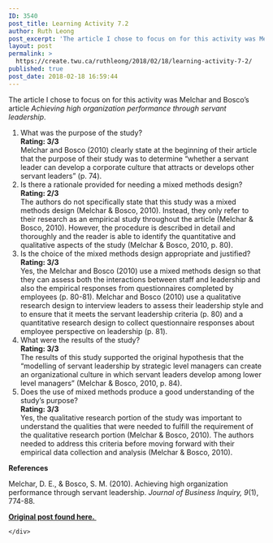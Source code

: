 ```yaml
---
ID: 3540
post_title: Learning Activity 7.2
author: Ruth Leong
post_excerpt: 'The article I chose to focus on for this activity was Melchar and Bosco&rsquo;s article&nbsp;Achieving high organization performance through servant leadership. What was the purpose of the study? Rating: 3/3 Melchar and Bosco (2010) clearly state at the beginning of their article that the purpose of their study was to determine&nbsp;&ldquo;whether a servant leader can [&hellip;]'
layout: post
permalink: >
  https://create.twu.ca/ruthleong/2018/02/18/learning-activity-7-2/
published: true
post_date: 2018-02-18 16:59:44
---
```

<p>The article I chose to focus on for this activity was Melchar and Bosco&#8217;s article <em>Achieving high organization performance through servant leadership</em>.</p>
<ol>
<li>What was the purpose of the study?<br />
<strong>Rating: 3/3<br />
</strong>Melchar and Bosco (2010) clearly state at the beginning of their article that the purpose of their study was to determine &#8220;whether a servant leader can develop a corporate culture that attracts or develops other servant leaders&#8221; (p. 74).</li>
<li>Is there a rationale provided for needing a mixed methods design?<br />
<strong>Rating: 2/3<br />
</strong>The authors do not specifically state that this study was a mixed methods design (Melchar &amp; Bosco, 2010). Instead, they only refer to their research as an empirical study throughout the article (Melchar &amp; Bosco, 2010). However, the procedure is described in detail and thoroughly and the reader is able to identify the quantitative and qualitative aspects of the study (Melchar &amp; Bosco, 2010, p. 80).</li>
<li>Is the choice of the mixed methods design appropriate and justified?<br />
<strong>Rating: 3/3<br />
</strong>Yes, the Melchar and Bosco (2010) use a mixed methods design so that they can assess both the interactions between staff and leadership and also the empirical responses from questionnaires completed by employees (p. 80-81). Melchar and Bosco (2010) use a qualitative research design to interview leaders to assess their leadership style and to ensure that it meets the servant leadership criteria (p. 80) and a quantitative research design to collect questionnaire responses about employee perspective on leadership (p. 81).</li>
<li>What were the results of the study?<br />
<strong>Rating: 3/3<br />
</strong>The results of this study supported the original hypothesis that the &#8220;modelling of servant leadership by strategic level managers can create an organizational culture in which servant leaders develop among lower level managers&#8221; (Melchar &amp; Bosco, 2010, p. 84).</li>
<li>Does the use of mixed methods produce a good understanding of the study’s purpose?<br />
<strong>Rating: 3/3</strong><br />
Yes, the qualitative research portion of the study was important to understand the qualities that were needed to fulfill the requirement of the qualitative research portion (Melchar &amp; Bosco, 2010). The authors needed to address this criteria before moving forward with their empirical data collection and analysis (Melchar &amp; Bosco, 2010).</li>
</ol>
<p><strong>References</strong></p>
<p>Melchar, D. E., &amp; Bosco, S. M. (2010). Achieving high organization performance through servant leadership. <em>Journal of Business Inquiry, 9</em>(1), 774-88.</p>
<p><a href="https://create.twu.ca/ldrs591-sp18/unit-7-learning-activities/"><strong>Original post found here. </strong></a></p>
<div id="themify_builder_content-468" data-postid="468" class="themify_builder_content themify_builder_content-468 themify_builder">

    </div>
<!-- /themify_builder_content -->